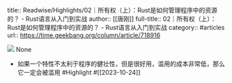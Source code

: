 title:: Readwise/Highlights/02｜所有权（上）：Rust是如何管理程序中的资源的？ - Rust语言从入门到实战
author:: [[唐刚]]
full-title:: 02｜所有权（上）：Rust是如何管理程序中的资源的？ - Rust语言从入门到实战
category:: #articles
url:: https://time.geekbang.org/column/article/718916

![](https://static001.geekbang.org/resource/image/80/81/80bbacf37c6471803898266c17d2a881.jpg)
None

- 如果一个特性不太利于程序的健壮性，但是很好用，滥用的成本非常低，那么它一定会被滥用 #Highlight #[[2023-10-24]]